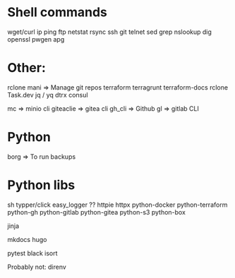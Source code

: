# Shell commands
wget/curl
ip ping
ftp
netstat
rsync
ssh
git
telnet
sed
grep
nslookup dig
openssl
pwgen
apg


# Other:
rclone
mani => Manage git repos
terraform
terragrunt
terraform-docs
rclone
Task.dev
jq / yq
dtrx
consul

mc => minio cli
giteaclie => gitea cli
gh_cli => Github
gl => gitlab CLI

# Python
borg => To run backups


# Python libs
sh
typper/click
easy_logger ??
httpie
httpx
python-docker
python-terraform
python-gh
python-gitlab
python-gitea
python-s3
python-box

jinja

mkdocs
hugo

pytest
black
isort



Probably not:
direnv

